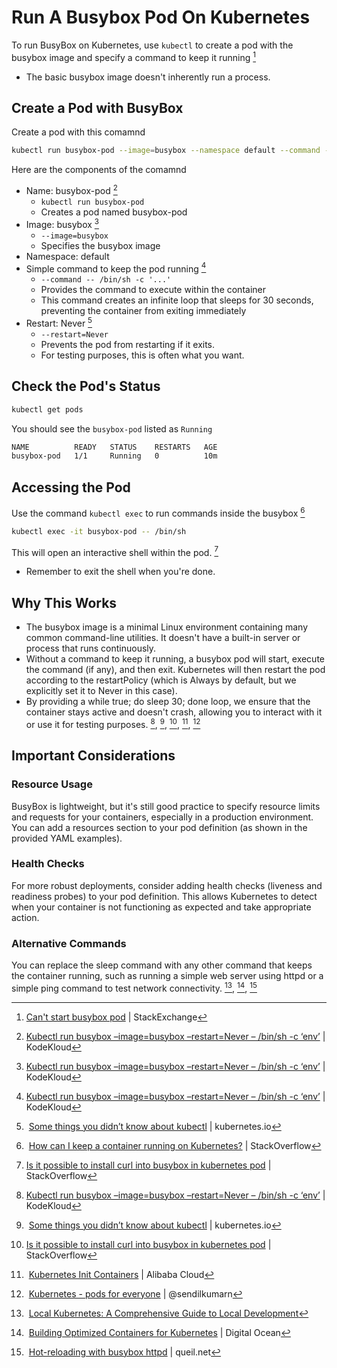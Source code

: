 # Run A Busybox Pod On Kubernetes
To run BusyBox on Kubernetes, use ```kubectl``` to create a pod with the busybox image and specify a command to keep it running [^cant-start-busybox-pod]
- The basic busybox image doesn't inherently run a process.

## Create a Pod with BusyBox
Create a pod with this comamnd
```bash
kubectl run busybox-pod --image=busybox --namespace default --command -- /bin/sh -c 'while true; do sleep 30; done' --restart=Never
```

Here are the components of the comamnd
- Name: busybox-pod [^run-busybox-image-busybox-restart-never]
  - ```kubectl run busybox-pod```
  - Creates a pod named busybox-pod
- Image: busybox [^run-busybox-image-busybox-restart-never]
  - ```--image=busybox```
  - Specifies the busybox image
- Namespace: default
- Simple command to keep the pod running [^run-busybox-image-busybox-restart-never]
  - ```--command -- /bin/sh -c '...'``` 
  - Provides the command to execute within the container
  - This command creates an infinite loop that sleeps for 30 seconds, preventing the container from exiting immediately  
- Restart: Never [^some-things-you-didnt-know-about-kubectl]
  - ```--restart=Never``` 
  - Prevents the pod from restarting if it exits.
  - For testing purposes, this is often what you want.


## Check the Pod's Status
```bash
kubectl get pods
```

You should see the ```busybox-pod``` listed as ```Running```
```bash
NAME          READY   STATUS    RESTARTS   AGE
busybox-pod   1/1     Running   0          10m
```

## Accessing the Pod
Use the command ```kubectl exec``` to run commands inside the busybox [^how-can-i-keep-a-container-running-on-kubernetes]
```bash
kubectl exec -it busybox-pod -- /bin/sh
```

This will open an interactive shell within the pod. [^is-it-possible-to-install-curl-into-busybox-in-kubernetes]
- Remember to exit the shell when you're done. 

## Why This Works
- The busybox image is a minimal Linux environment containing many common command-line utilities. It doesn't have a built-in server or process that runs continuously. 
- Without a command to keep it running, a busybox pod will start, execute the command (if any), and then exit. Kubernetes will then restart the pod according to the restartPolicy (which is Always by default, but we explicitly set it to Never in this case). 
- By providing a while true; do sleep 30; done loop, we ensure that the container stays active and doesn't crash, allowing you to interact with it or use it for testing purposes. [^run-busybox-image-busybox-restart-never], [^some-things-you-didnt-know-about-kubectl], [^is-it-possible-to-install-curl-into-busybox-in-kubernetes], [^kubernetes-init-containers], [^kubernetes-pods]

## Important Considerations

### Resource Usage
BusyBox is lightweight, but it's still good practice to specify resource limits and requests for your containers, especially in a production environment. You can add a resources section to your pod definition (as shown in the provided YAML examples). 

### Health Checks
For more robust deployments, consider adding health checks (liveness and readiness probes) to your pod definition. This allows Kubernetes to detect when your container is not functioning as expected and take appropriate action. 

### Alternative Commands
You can replace the sleep command with any other command that keeps the container running, such as running a simple web server using httpd or a simple ping command to test network connectivity. [^local-kubernetes-guide], [^building-optimized-containers-for-kubernetes], [^hot-reloading-with-busybox-httpd]

[^cant-start-busybox-pod]: [Can't start busybox pod](https://serverfault.com/questions/1098192/cant-start-busybox-pod) | StackExchange
[^run-busybox-image-busybox-restart-never]: [Kubectl run busybox –image=busybox –restart=Never – /bin/sh -c ‘env’](https://kodekloud.com/community/t/kubectl-run-busybox-image-busybox-restart-never-bin-sh-c-env/21499) | KodeKloud
[^some-things-you-didnt-know-about-kubectl]: [Some things you didn’t know about kubectl](https://kubernetes.io/blog/2015/10/some-things-you-didnt-know-about-kubectl_28/) | kubernetes.io
[^how-can-i-keep-a-container-running-on-kubernetes]: [How can I keep a container running on Kubernetes?](https://stackoverflow.com/questions/31870222/how-can-i-keep-a-container-running-on-kubernetes) | StackOverflow
[^is-it-possible-to-install-curl-into-busybox-in-kubernetes]: [Is it possible to install curl into busybox in kubernetes pod](https://stackoverflow.com/questions/62847331/is-it-possible-to-install-curl-into-busybox-in-kubernetes-pod) | StackOverflow
[^kubernetes-init-containers]: [Kubernetes Init Containers](https://www.alibabacloud.com/blog/kubernetes-init-containers_594725) | Alibaba Cloud
[^kubernetes-pods]: [Kubernetes - pods for everyone](https://sendilkumarn.com/blog/kubernetes-pods) | @sendilkumarn
[^local-kubernetes-guide]: [Local Kubernetes: A Comprehensive Guide to Local Development](https://www.plural.sh/blog/local-kubernetes-guide/)
[^building-optimized-containers-for-kubernetes]: [Building Optimized Containers for Kubernetes](https://www.digitalocean.com/community/tutorials/building-optimized-containers-for-kubernetes) | Digital Ocean
[^hot-reloading-with-busybox-httpd]: [Hot-reloading with busybox httpd](https://queil.net/2023/01/hot-reloading-with-busybox-httpd/) | queil.net
